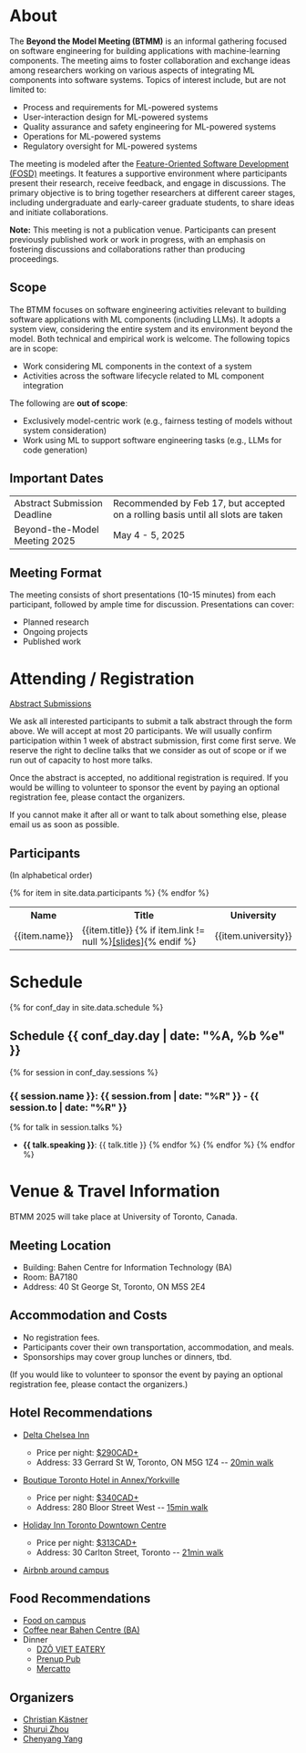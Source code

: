 # About
The **Beyond the Model Meeting (BTMM)** is an informal gathering focused on software engineering for building applications with machine-learning components. The meeting aims to foster collaboration and exchange ideas among researchers working on various aspects of integrating ML components into software systems. Topics of interest include, but are not limited to:

- Process and requirements for ML-powered systems
- User-interaction design for ML-powered systems
- Quality assurance and safety engineering for ML-powered systems
- Operations for ML-powered systems
- Regulatory oversight for ML-powered systems

The meeting is modeled after the [Feature-Oriented Software Development (FOSD)](https://fosd.github.io/FOSD2025/) meetings. It features a supportive environment where participants present their research, receive feedback, and engage in discussions. The primary objective is to bring together researchers at different career stages, including undergraduate and early-career graduate students, to share ideas and initiate collaborations.

**Note:** This meeting is not a publication venue. Participants can present previously published work or work in progress, with an emphasis on fostering discussions and collaborations rather than producing proceedings.

## Scope
The BTMM focuses on software engineering activities relevant to building software applications with ML components (including LLMs). It adopts a system view, considering the entire system and its environment beyond the model. Both technical and empirical work is welcome. The following topics are in scope:

- Work considering ML components in the context of a system
- Activities across the software lifecycle related to ML component integration

The following are **out of scope**:

- Exclusively model-centric work (e.g., fairness testing of models without system consideration)
- Work using ML to support software engineering tasks (e.g., LLMs for code generation)

## Important Dates

<table>
  <tr>
    <td>Abstract Submission Deadline</td>
    <td>Recommended by Feb 17, but accepted on a rolling basis until all slots are taken</td>
  </tr>
  <tr>
    <td>Beyond-the-Model Meeting 2025</td>
    <td>May 4 - 5, 2025</td>
  </tr>
</table>

## Meeting Format
The meeting consists of short presentations (10-15 minutes) from each participant, followed by ample time for discussion. Presentations can cover:

- Planned research
- Ongoing projects
- Published work


# Attending / Registration

[Abstract Submissions](https://forms.gle/gCxzvzfKJe2PQVM27)

We ask all interested participants to submit a talk abstract through the form above. We will accept at most 20 participants. We will usually confirm participation within 1 week of abstract submission, first come first serve. We reserve the right to decline talks that we consider as out of scope or if we run out of capacity to host more talks.

Once the abstract is accepted, no additional registration is required. If you would be willing to volunteer to sponsor the event by paying an optional registration fee, please contact the organizers.

If you cannot make it after all or want to talk about something else, please email us as soon as possible.

## Participants

(In alphabetical order)

<table>
  <tr>
    <th>Name</th>
    <th>Title</th>
    <th>University</th>
  </tr>
  {% for item in site.data.participants %}
  <tr>
   <td width="20%">{{item.name}}</td>
   <td width="60%">{{item.title}} {% if item.link != null %}<a href={{item.link}} target="_blank" >[slides]</a>{% endif %}</td>
   <td width="20%">{{item.university}}</td>
  </tr>
 {% endfor %}

</table>

# Schedule

{% for conf_day in site.data.schedule %}
## Schedule {{ conf_day.day | date: "%A, %b %e" }}
{% for session in conf_day.sessions %}
### {{ session.name }}: {{ session.from | date: "%R" }} - {{ session.to | date: "%R" }}
{% for talk in session.talks %}
* **{{ talk.speaking }}**: {{ talk.title }}
{% endfor %}
{% endfor %}
{% endfor %}

# Venue & Travel Information
BTMM 2025 will take place at University of Toronto, Canada.

## Meeting Location

- Building: Bahen Centre for Information Technology (BA)
- Room: BA7180
- Address: 40 St George St, Toronto, ON M5S 2E4

## Accommodation and Costs
- No registration fees.
- Participants cover their own transportation, accommodation, and meals.
- Sponsorships may cover group lunches or dinners, tbd.

(If you would like to volunteer to sponsor the event by paying an optional registration fee, please contact the organizers.)

## Hotel Recommendations

- [Delta Chelsea Inn](http://www.deltahotels.com/hotels/hotels.php?hotelId=10)
  - Price per night: [$290CAD+](https://reservation.brilliantbylangham.com/?_gl=1*bqpy8s*_gcl_aw*R0NMLjE3Mzc0ODUwMDEuQ2owS0NRaUFxTDI4QmhDckFSSXNBQ1lKdmtlaDFWZHVsREZTU2JQZEdSaWtPU3drZXI1MF9zZkNjU055ajV3b3BoV0xLT1BCcHhreXIyMGFBb2tFRUFMd193Y0I.*_gcl_dc*R0NMLjE3Mzc0ODUwMDEuQ2owS0NRaUFxTDI4QmhDckFSSXNBQ1lKdmtlaDFWZHVsREZTU2JQZEdSaWtPU3drZXI1MF9zZkNjU055ajV3b3BoV0xLT1BCcHhreXIyMGFBb2tFRUFMd193Y0I.*_gcl_au*MTUyOTMzNzQ1My4xNzM3NDg1MDAx&adobe_mc=MCMID%3D06055212287097977022571148061850131206%7CMCORGID%3D085C2C1653DB0FFF0A490D4B%2540AdobeOrg%7CTS%3D1737485194&adult=1&arrive=2025-05-03&chain=10316&child=0&config=brilliant&currency=CAD&depart=2025-05-05&hotel=59052&level=hotel&locale=en-US&productcurrency=CAD&rooms=1&theme=brilliant)
  - Address: 33 Gerrard St W, Toronto, ON M5G 1Z4 -- [20min walk](https://www.google.com/maps/dir/Bahen+Centre+for+Information+Technology,+Bahen+Centre+for+Information+Technology,+Saint+George+Street,+Toronto,+ON/Chelsea+Hotel,+Toronto,+33+Gerrard+St+W,+Toronto,+ON+M5G+1Z4/@43.6586581,-79.3953102,16z/data=!3m1!4b1!4m14!4m13!1m5!1m1!1s0x882b34c75165c957:0x6459384147b4b67b!2m2!1d-79.397298!2d43.6598045!1m5!1m1!1s0x882b34b57f88aad5:0xa9bf8d18c55906a9!2m2!1d-79.3830973!2d43.6584976!3e2?entry=ttu&g_ep=EgoyMDI1MDExNS4wIKXMDSoASAFQAw%3D%3D)

- [Boutique Toronto Hotel in Annex/Yorkville](https://www.ihg.com/kimptonhotels/hotels/us/en/saint-george-hotel-toronto-on/yyzbs/hoteldetail)
  - Price per night: [$340CAD+](https://www.ihg.com/kimptonhotels/hotels/us/en/find-hotels/select-roomrate?fromRedirect=true&qSrt=sBR&qDest=Kimpton%20Saint%20George%20Hotel&qErm=false&qSlH=YYZBS&qRms=1&qAdlt=1&qChld=0&qCiD=03&qCiMy=042025&qCoD=05&qCoMy=042025&qAAR=6CBARC&qRtP=6CBARC&setPMCookies=true&qSHBrC=KI&qpMbw=0&qpMn=0&srb_u=1&qChAge=&qRmFltr=)
  - Address: 280 Bloor Street West -- [15min walk](https://www.google.com/maps/dir/Bahen+Centre+for+Information+Technology,+Bahen+Centre+for+Information+Technology,+Saint+George+Street,+Toronto,+ON/280+Bloor+St+W,+Toronto,+ON+M5S+1V8/@43.6636413,-79.4043296,16z/data=!3m1!4b1!4m14!4m13!1m5!1m1!1s0x882b34c75165c957:0x6459384147b4b67b!2m2!1d-79.397298!2d43.6598045!1m5!1m1!1s0x882b34bda8212af3:0x5c0430a82b4b5b64!2m2!1d-79.4009166!2d43.6675766!3e2?entry=ttu&g_ep=EgoyMDI1MDExNS4wIKXMDSoASAFQAw%3D%3D)

- [Holiday Inn Toronto Downtown Centre](https://www.ihg.com/holidayinn/hotels/us/en/toronto/yyzct/hoteldetail)
  - Price per night: [$313CAD+](https://www.ihg.com/holidayinn/hotels/us/en/find-hotels/select-roomrate?fromRedirect=true&qSrt=sBR&qDest=Holiday%20Inn%20Toronto%20Downtown%20Centre&qErm=false&qSlH=YYZCT&qRms=1&qAdlt=1&qChld=0&qCiD=03&qCiMy=042025&qCoD=05&qCoMy=042025&qAAR=6CBARC&qRtP=6CBARC&setPMCookies=true&qSHBrC=HI&qpMbw=0&qpMn=0&srb_u=1&qChAge=&qRmFltr=)
  - Address: 30 Carlton Street, Toronto -- [21min walk](https://www.google.com/maps/dir/30+Carlton+Street,+Toronto,+Ontario+M5B+2E9/Bahen+Centre+for+Information+Technology,+40+St+George+St,+Toronto,+ON+M5S+2E4/@43.6608653,-79.3942917,16z/data=!3m2!4b1!5s0x882b34c0acf2fcbb:0xb8e80e849329fc88!4m14!4m13!1m5!1m1!1s0x882b34b4c50a2865:0x67534e831966b080!2m2!1d-79.3810901!2d43.6616807!1m5!1m1!1s0x882b34c75165c957:0x6459384147b4b67b!2m2!1d-79.397298!2d43.6598045!3e2?entry=ttu&g_ep=EgoyMDI1MDExNS4wIKXMDSoASAFQAw%3D%3D)

- [Airbnb around campus](https://www.airbnb.ca/s/University-of-Toronto--Toronto--Ontario--Canada/homes?refinement_paths%5B%5D=%2Fhomes&flexible_trip_lengths%5B%5D=one_week&monthly_start_date=2025-02-01&monthly_length=3&monthly_end_date=2025-05-01&price_filter_input_type=0&channel=EXPLORE&query=University%20of%20Toronto%2C%20Toronto%2C%20ON&place_id=ChIJq_9ZrL80K4gRjkgaYCMz9ok&location_bb=Qi6sxcKex%2B9CLqA9wp7Siw%3D%3D&date_picker_type=calendar&checkin=2025-05-03&checkout=2025-05-05&adults=1&source=structured_search_input_header&search_type=autocomplete_click)

## Food Recommendations

- [Food on campus](https://foodservices.utoronto.ca/where-to-eat/)
- [Coffee near Bahen Centre (BA)](https://www.google.com/maps/search/coffee/@43.6598042,-79.3998729,16z/data=!3m1!4b1![…]3.6598045?entry=ttu&g_ep=EgoyMDI1MDEyMC4wIKXMDSoASAFQAw%3D%3D)
- Dinner
  - [DZÔ VIET EATERY](https://www.dzovieteatery.com/)
  - [Prenup Pub](https://maps.app.goo.gl/iKWDS6ZJayfgtqyJ7)
  - [Mercatto](https://maps.app.goo.gl/oQVAGpJ4V33ARMDp6)

<!-- # Contact
For questions or further information, please contact us at <email-here>. -->

## Organizers
- [Christian Kästner](https://www.cs.cmu.edu/~ckaestne/)
- [Shurui Zhou](https://www.eecg.utoronto.ca/~shuruiz/)
- [Chenyang Yang](https://www.cs.cmu.edu/~cyang3/)
